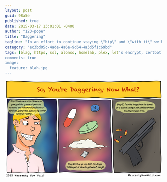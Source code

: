 ```yaml
---
layout: post
guid: 98a5e
published: true
date: 2015-03-17 13:01:01 -0400
author: "123-pope"
title: "Daggering"
tagline: "In an effort to continue staying \"hip\" and \"with it\" we have stumbled upon one of the latest trends taking place in da club. Needless to say, we have canceled all such efforts for the future."
category: "ec3bd05c-4ade-4a6e-9d64-4a3d5f1c69bd"
tags: [blag, https, ssl, alonso, homelab, plex, let's encrypt, certbot]
comments: true
image:
  feature: blah.jpg
---
```


![](/assets/img/lol/Daggering.png "Don't pretend you didn't know it was all over the minute you said, 'Daggering? Yes, please!'")
